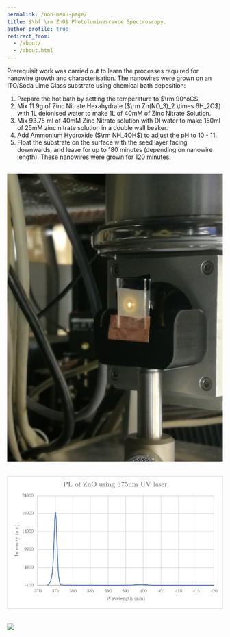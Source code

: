 ```yaml
---
permalink: /non-menu-page/
title: $\bf \rm ZnO$ Photoluminescence Spectroscopy. 
author_profile: true
redirect_from: 
  - /about/
  - /about.html
---
```



Prerequisit work was carried out to learn the processes required for nanowire growth and characterisation. The nanowires were grown on an ITO/Soda Lime Glass substrate using chemical bath deposition:
1. Prepare the hot bath by setting the temperature to $\rm 90^oC$.
1. Mix 11.9g of Zinc Nitrate Hexahydrate ($\rm Zn(NO_3)_2 \times 6H_2O$) with 1L deionised water to make 1L of 40mM of Zinc Nitrate Solution.
1. Mix 93.75 ml of 40mM Zinc Nitrate solution with DI water to make 150ml of 25mM zinc nitrate solution in a double wall beaker.
1. Add Ammonium Hydroxide ($\rm NH_4OH$) to adjust the pH to 10 - 11. 
1. Float the substrate on the surface with the seed layer facing downwards, and leave for up to 180 minutes (depending on nanowire length). These nanowires were grown for 120 minutes.


<br/><img src='/images/IMG_20191129_091748.jpg'>


<br/><img src='/images/PL.jpg'>


<br/><img src='/images/11.jpg'>




